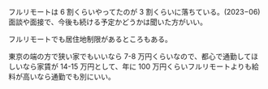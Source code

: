 フルリモートは 6 割くらいやってたのが 3 割くらいに落ちている。(2023−06)
面談や面接で、今後も続ける予定かどうかは聞いた方がいい。

フルリモートでも居住地制限があるところもある。

東京の端の方で狭い家でもいいなら 7-8 万円くらいなので、都心で通勤してほしいなら家賃が 14-15 万円として、年に 100 万円くらいフルリモートよりも給料が高いなら通勤でも別にいい。
